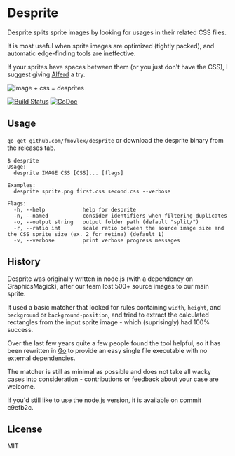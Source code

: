 # Desprite

Desprite splits sprite images by looking for usages in their related CSS files.

It is most useful when sprite images are optimized (tightly packed), and automatic edge-finding tools are ineffective.

If your sprites have spaces between them (or you just don't have the CSS), I suggest giving [Alferd](https://github.com/ForkandBeard/Alferd-Spritesheet-Unpacker) a try. 

![image + css = desprites](http://i.imgur.com/Jn0xJwH.png)

[![Build Status](https://travis-ci.org/fmovlex/desprite.svg?branch=master)](https://travis-ci.org/fmovlex/desprite) [![GoDoc](https://godoc.org/github.com/fmovlex/desprite?status.svg)](https://godoc.org/github.com/fmovlex/desprite)

## Usage

`go get github.com/fmovlex/desprite` or download the desprite binary from the releases tab.

```
$ desprite
Usage:
  desprite IMAGE CSS [CSS]... [flags]

Examples:
  desprite sprite.png first.css second.css --verbose

Flags:
  -h, --help            help for desprite
  -n, --named           consider identifiers when filtering duplicates
  -o, --output string   output folder path (default "split/")
  -r, --ratio int       scale ratio between the source image size and the CSS sprite size (ex. 2 for retina) (default 1)
  -v, --verbose         print verbose progress messages
```

## History

Desprite was originally written in node.js (with a dependency on GraphicsMagick), after our team lost 500+ source images to our main sprite.

It used a basic matcher that looked for rules containing `width`, `height`, and `background` or `background-position`, and tried to extract the calculated rectangles from the input sprite image - which (suprisingly) had 100% success.

Over the last few years quite a few people found the tool helpful, so it has been rewritten in [Go](https://golang.org/) to provide an easy single file executable with no external dependencies.

The matcher is still as minimal as possible and does not take all wacky cases into consideration - contributions or feedback about your case are welcome.

If you'd still like to use the node.js version, it is available on commit c9efb2c.

## License

MIT